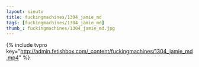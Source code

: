 ```yaml
--- 
layout: sieutv
title: fuckingmachines/1304_jamie_md
tags: [fuckingmachines/1304_jamie_md]
thumb_: fuckingmachines/1304_jamie_md.jpg
---
```

{% include tvpro key="http://admin.fetishbox.com/_content/fuckingmachines/1304_jamie_md.mp4" %} 
